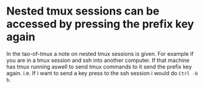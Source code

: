 # Nested tmux sessions can be accessed by pressing the prefix key again

In the tao-of-tmux a note on nested tmux sessions is given. For example
if you are in a tmux session and ssh into another computer. If that
machine has tmux running aswell to send tmux commands to it send the
prefix key again. i.e. If i want to send a key press to the ssh session
i would do `Ctrl -b b`.

